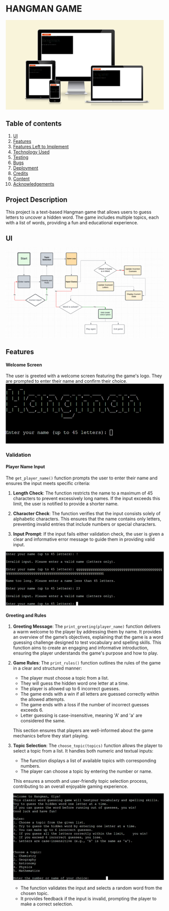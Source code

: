 # HANGMAN GAME

![responsive image](assets/images/main.png)

## Table of contents

1. [UI](#ui)
2. [Features](#features)
3. [Features Left to Implement](#left)
4. [Technology Used](#tech)
5. [Testing](#testing)
6. [Bugs](#bugs)
7. [Deployment](#deployment)
8. [Credits](#credits)
9. [Content](#content)
10. [Acknowledgements](#acknowledgements)

## Project Description

This project is a text-based Hangman game that allows users to guess letters to uncover a hidden word. The game includes multiple topics, each with a list of words, providing a fun and educational experience.

## UI

![Flowchart](assets/images/flowchart.png)

## Features

#### Welcome Screen
The user is greeted with a welcome screen featuring the game's logo. They are prompted to enter their name and confirm their choice.
![welcome page](assets/images/welcome.png)

### Validation

#### Player Name Input

The `get_player_name()` function prompts the user to enter their name and ensures the input meets specific criteria:

1. **Length Check**: The function restricts the name to a maximum of 45 characters to prevent excessively long names. If the input exceeds this limit, the user is notified to provide a shorter name.

2. **Character Check**: The function verifies that the input consists solely of alphabetic characters. This ensures that the name contains only letters, preventing invalid entries that include numbers or special characters.

3. **Input Prompt**: If the input fails either validation check, the user is given a clear and informative error message to guide them in providing valid input.

![validation](assets/images/validation.png)

#### Greeting and Rules

1. **Greeting Message**:
   The `print_greeting(player_name)` function delivers a warm welcome to the player by addressing them by name. It provides an overview of the game’s objectives, explaining that the game is a word guessing challenge designed to test vocabulary and spelling skills. This function aims to create an engaging and informative introduction, ensuring the player understands the game's purpose and how to play.

2. **Game Rules**:
   The `print_rules()` function outlines the rules of the game in a clear and structured manner:
   - The player must choose a topic from a list.
   - They will guess the hidden word one letter at a time.
   - The player is allowed up to 6 incorrect guesses.
   - The game ends with a win if all letters are guessed correctly within the allowed attempts.
   - The game ends with a loss if the number of incorrect guesses exceeds 6.
   - Letter guessing is case-insensitive, meaning 'A' and 'a' are considered the same.

   This section ensures that players are well-informed about the game mechanics before they start playing.

3. **Topic Selection**:
   The `choose_topic(topics)` function allows the player to select a topic from a list. It handles both numeric and textual inputs:
   - The function displays a list of available topics with corresponding numbers.
   - The player can choose a topic by entering the number or name.


   This ensures a smooth and user-friendly topic selection process, contributing to an overall enjoyable gaming experience.

   ![rules](assets/images/rules.png)

    - The function validates the input and selects a random word from the chosen topic.
    - It provides feedback if the input is invalid, prompting the player to make a correct selection.

    